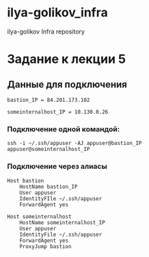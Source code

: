 # ilya-golikov_infra

ilya-golikov Infra repository

# Задание к лекции 5

## Данные для подключения

`bastion_IP = 84.201.173.102`

`someinternalhost_IP = 10.130.0.26`

### Подключение одной командой:

```ssh -i ~/.ssh/appuser -AJ appuser@bastion_IP appuser@someinternalhost_IP```

### Подключение через алиасы

```
Host bastion
    HostName bastion_IP
    User appuser
    IdentityFIle ~/.ssh/appuser
    ForwardAgent yes

Host someinternalhost
    HostName someinternalhost_IP
    User appuser
    IdentityFile ~/.ssh/appuser
    ForwardAgent yes
    ProxyJump bastion
```
